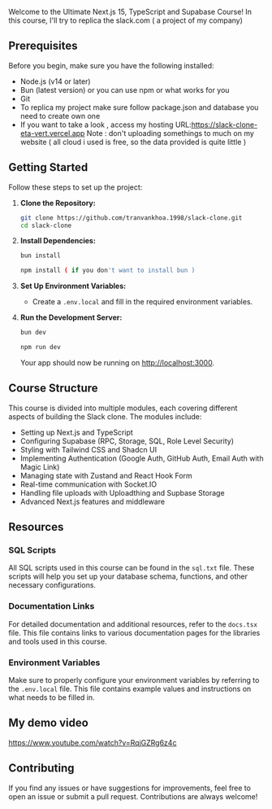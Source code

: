 
Welcome to the Ultimate Next.js 15, TypeScript and Supabase Course! In this course, I'll try to replica the slack.com ( a project of my company)

## Prerequisites

Before you begin, make sure you have the following installed:

- Node.js (v14 or later)
- Bun (latest version) or you can use npm or what works for you
- Git
- To replica my project make sure follow package.json and database you need to create own one
- If you want to take a look , access my hosting URL:https://slack-clone-eta-vert.vercel.app Note : don't uploading somethings to much on my website ( all cloud i used is free, so the data provided is quite little )
## Getting Started

Follow these steps to set up the project:

1. **Clone the Repository:**

   ```bash
   git clone https://github.com/tranvankhoa.1998/slack-clone.git
   cd slack-clone
   ```

2. **Install Dependencies:**

   ```bash
   bun install
   ```
   ```bash
   npm install ( if you don't want to install bun )
   ```
3. **Set Up Environment Variables:**

   - Create a `.env.local` and fill in the required environment variables.

4. **Run the Development Server:**

   ```bash
   bun dev
   ```
   ```bash
   npm run dev 
   ```

   Your app should now be running on [http://localhost:3000](http://localhost:3000).

## Course Structure

This course is divided into multiple modules, each covering different aspects of building the Slack clone. The modules include:

- Setting up Next.js and TypeScript
- Configuring Supabase (RPC, Storage, SQL, Role Level Security)
- Styling with Tailwind CSS and Shadcn UI
- Implementing Authentication (Google Auth, GitHub Auth, Email Auth with Magic Link)
- Managing state with Zustand and React Hook Form
- Real-time communication with Socket.IO
- Handling file uploads with Uploadthing and Supbase Storage
- Advanced Next.js features and middleware

## Resources

### SQL Scripts

All SQL scripts used in this course can be found in the `sql.txt` file. These scripts will help you set up your database schema, functions, and other necessary configurations.

### Documentation Links

For detailed documentation and additional resources, refer to the `docs.tsx` file. This file contains links to various documentation pages for the libraries and tools used in this course.

### Environment Variables

Make sure to properly configure your environment variables by referring to the `.env.local` file. This file contains example values and instructions on what needs to be filled in.
## My demo video 
https://www.youtube.com/watch?v=RqjGZRg6z4c

## Contributing

If you find any issues or have suggestions for improvements, feel free to open an issue or submit a pull request. Contributions are always welcome!

